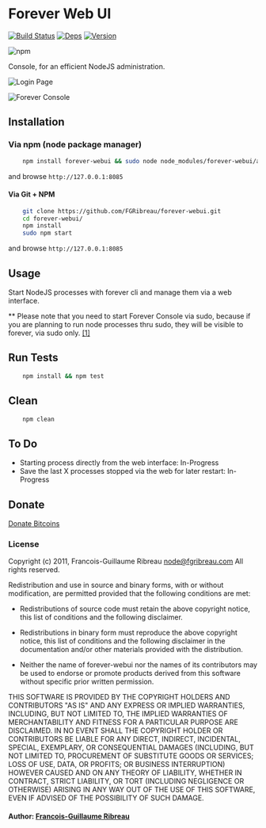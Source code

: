 # Forever Web UI 
[![Build Status](https://secure.travis-ci.org/FGRibreau/forever-webui.png)](http://travis-ci.org/FGRibreau/forever-webui)
[![Deps](https://david-dm.org/FGRibreau/forever-webui.png)](https://david-dm.org/FGRibreau/forever-webui)
[![Version](http://badge.fury.io/js/forever-webui.png)](https://david-dm.org/FGRibreau/forever-webui)

![npm](https://nodei.co/npm/forever-webui.png)

Console, for an efficient NodeJS administration.

![Login Page](http://f.cl.ly/items/0g2f2u2C3M1W2Q1J2s2i/LoginScreen.png)

![Forever Console](http://f.cl.ly/items/2d3F121B261d0H1z0t1N/ForeverConsole.png)

## Installation

### Via npm (node package manager)

``` bash
    npm install forever-webui && sudo node node_modules/forever-webui/app.js
```

and browse ```http://127.0.0.1:8085```

#### Via Git + NPM

``` bash
    git clone https://github.com/FGRibreau/forever-webui.git
    cd forever-webui/
    npm install
    sudo npm start
```

and browse ```http://127.0.0.1:8085```

## Usage

Start NodeJS processes with forever cli and manage them via a web interface.

** Please note that you need to start Forever Console via sudo, 
because if you are planning to run node processes thru sudo,
they will be visible to forever, via sudo only. [\[1\]][1]

## Run Tests

``` bash
    npm install && npm test
```

## Clean

``` bash
    npm clean
```

## To Do

* Starting process directly from the web interface: In-Progress
* Save the last X processes stopped via the web for later restart: In-Progress

## Donate
[Donate Bitcoins](https://coinbase.com/checkouts/fc3041b9d8116e0b98e7d243c4727a30)

### License

Copyright (c) 2011, Francois-Guillaume Ribreau <node@fgribreau.com>
All rights reserved.

Redistribution and use in source and binary forms, with or without
modification, are permitted provided that the following conditions are met:

  - Redistributions of source code must retain the above copyright notice,
    this list of conditions and the following disclaimer.

  - Redistributions in binary form must reproduce the above copyright notice,
    this list of conditions and the following disclaimer in the documentation
    and/or other materials provided with the distribution.

  - Neither the name of forever-webui nor the names of its contributors
    may be used to endorse or promote products derived from this software
    without specific prior written permission.

THIS SOFTWARE IS PROVIDED BY THE COPYRIGHT HOLDERS AND CONTRIBUTORS "AS IS" AND
ANY EXPRESS OR IMPLIED WARRANTIES, INCLUDING, BUT NOT LIMITED TO, THE IMPLIED
WARRANTIES OF MERCHANTABILITY AND FITNESS FOR A PARTICULAR PURPOSE ARE
DISCLAIMED. IN NO EVENT SHALL THE COPYRIGHT HOLDER OR CONTRIBUTORS BE LIABLE
FOR ANY DIRECT, INDIRECT, INCIDENTAL, SPECIAL, EXEMPLARY, OR CONSEQUENTIAL
DAMAGES (INCLUDING, BUT NOT LIMITED TO, PROCUREMENT OF SUBSTITUTE GOODS OR
SERVICES; LOSS OF USE, DATA, OR PROFITS; OR BUSINESS INTERRUPTION) HOWEVER
CAUSED AND ON ANY THEORY OF LIABILITY, WHETHER IN CONTRACT, STRICT LIABILITY,
OR TORT (INCLUDING NEGLIGENCE OR OTHERWISE) ARISING IN ANY WAY OUT OF THE USE
OF THIS SOFTWARE, EVEN IF ADVISED OF THE POSSIBILITY OF SUCH DAMAGE.

#### Author: [Francois-Guillaume Ribreau][0]

[0]: http://fgribreau.com
[1]: https://github.com/nodejitsu/forever/issues/88#issuecomment-1613309
